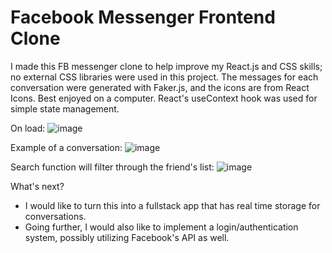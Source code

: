 # Facebook Messenger Frontend Clone
I made this FB messenger clone to help improve my React.js and CSS skills; no external CSS libraries were used in this project. The messages for each conversation were generated with Faker.js, and the icons are from React Icons. Best enjoyed on a computer. React's useContext hook was used for simple state management.

On load:
![image](https://user-images.githubusercontent.com/47995084/131060836-ff9a925c-fcbc-467d-9d46-813901c16e24.png)

Example of a conversation:
![image](https://user-images.githubusercontent.com/47995084/131060872-5b192875-0442-4fa5-9661-a4bf1a41fd9b.png)

Search function will filter through the friend's list:
![image](https://user-images.githubusercontent.com/47995084/131061278-4a7d6319-59da-426d-ad8f-aaef5b940037.png)

What's next?
* I would like to turn this into a fullstack app that has real time storage for conversations.
* Going further, I would also like to implement a login/authentication system, possibly utilizing Facebook's API as well.
